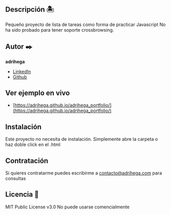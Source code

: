 ## Descripción 🏝
Pequeño proyecto de lista de tareas como forma de practicar Javascript
No ha sido probado para tener soporte crossbrowsing.


## Autor ✒️
**adrihega**

* [LinkedIn](https://www.linkedin.com/in/adrihega/)
* [Github](https://github.com/adrihega)

## Ver ejemplo en vivo 
- [https://adrihega.github.io/adrihega_portfolio/](https://adrihega.github.io/adrihega_portfolio/)

## Instalación 
Este proyecto no necesita de instalación. Simplemente abre la carpeta o haz doble click en el .html
  
## Contratación
Si quieres contratarme puedes escribirme a contacto@adrihega.com para consultas


## Licencia 📄
MIT Public License v3.0
No puede usarse comencialmente